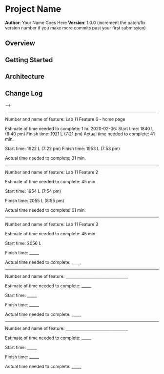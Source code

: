 # Project Name
**Author**: Your Name Goes Here
**Version**: 1.0.0 (increment the patch/fix version number if you make more commits past your first submission)
## Overview
<!-- Provide a high level overview of what this application is and why you are building it, beyond the fact that it's an assignment for a Code 301 class. (i.e. What's your problem domain?) -->
## Getting Started
<!-- What are the steps that a user must take in order to build this app on their own machine and get it running? -->
## Architecture
<!-- Provide a detailed description of the application design. What technologies (languages, libraries, etc) you're using, and any other relevant design information. -->
## Change Log
<!-- Use this area to document the iterative changes made to your application as each feature is successfully implemented. Use time stamps. Here's an examples:
01-01-2001 4:59pm - Application now has a fully-functional express server, with GET and POST routes for the book resource.
## Credits and Collaborations
<!-- Give credit (and a link) to other people or resources that helped you build this application. -->
-->

********************************************************

Number and name of feature: Lab 11 Feature 6 - home page

Estimate of time needed to complete: 1 hr.
2020-02-06:
Start time: 1840 L  (6:40 pm)
Finish time: 1921 L (7:21 pm)
Actual time needed to complete: 41 min.

Start time: 1922 L  (7:22 pm)
Finish time: 1953 L (7:53 pm)

Actual time needed to complete: 31 min.

********************************************************

Number and name of feature: Lab 11 Feature 2

Estimate of time needed to complete: 45 min.

Start time: 1954 L (7:54 pm)

Finish time: 2055 L (8:55 pm)

Actual time needed to complete: 61 min.

********************************************************

Number and name of feature: Lab 11 Feature 3

Estimate of time needed to complete: 45 min.

Start time: 2056 L

Finish time: _____

Actual time needed to complete: _____

********************************************************

Number and name of feature: ________________________________

Estimate of time needed to complete: _____

Start time: _____

Finish time: _____

Actual time needed to complete: _____

********************************************************

Number and name of feature: ________________________________

Estimate of time needed to complete: _____

Start time: _____

Finish time: _____

Actual time needed to complete: _____

